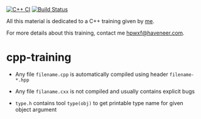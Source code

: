 [![C++ CI](https://github.com/haveneer/cpp-training/workflows/C++%20CI/badge.svg)](https://github.com/haveneer/cpp-training/actions) [![Build Status](https://travis-ci.com/haveneer/cpp-training.svg?branch=master)](https://travis-ci.com/haveneer/cpp-training)

All this material is dedicated to a C++ training given by [me](https://www.haveneer.com).

For more details about this training, contact me [hpwxf@haveneer.com](mailto:hpwxf@haveneer.com).

# cpp-training

* Any file `filename.cpp` is automatically compiled using header `filename-*.hpp`

* Any file `filaname.cxx` is not compiled and usually contains explicit bugs 

* `type.h` contains tool `type(obj)` to get printable type name for given object argument 
